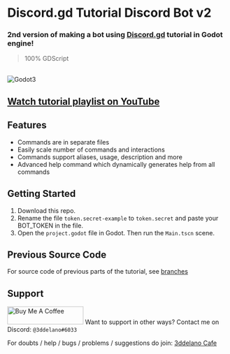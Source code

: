 Discord.gd Tutorial Discord Bot v2
=========================================
### 2nd version of making a bot using [Discord.gd](https://github.com/3ddelano/discord.gd) tutorial in Godot engine!

> 100% GDScript

<br>
<img alt="Godot3" src="https://img.shields.io/badge/-Godot 3.x-478CBF?style=for-the-badge&logo=godotengine&logoWidth=20&logoColor=white" />

## [Watch tutorial playlist on YouTube](https://youtube.com/playlist?list=PL5t0hR7ADzuk4M_GDeGcW7cDjG_xp710p)

Features
--------------

- Commands are in separate files
- Easily scale number of commands and interactions
- Commands support aliases, usage, description and more
- Advanced help command which dynamically generates help from all commands


Getting Started
----------

1. Download this repo.
2. Rename the file `token.secret-example` to `token.secret` and paste your BOT_TOKEN in the file.
3. Open the `project.godot` file in Godot. Then run the `Main.tscn` scene.

Previous Source Code
----------
For source code of previous parts of the tutorial, see [branches](https://github.com/3ddelano/discord-bot-v2-godot/branches)

Support
----------
<a href="https://www.buymeacoffee.com/3ddelano" target="_blank"><img height="41" width="174" src="https://cdn.buymeacoffee.com/buttons/v2/default-red.png" alt="Buy Me A Coffee" width="150" ></a>
Want to support in other ways? Contact me on Discord: `@3ddelano#6033`

For doubts / help / bugs / problems / suggestions do join: [3ddelano Cafe](https://discord.gg/FZY9TqW)